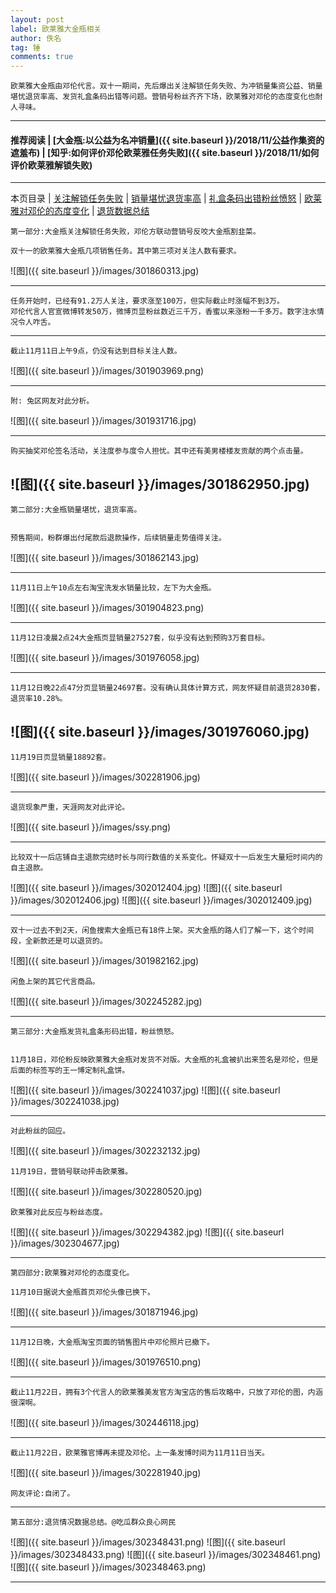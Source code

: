 ```yaml
---
layout: post
label: 欧莱雅大金瓶相关
author: 佚名
tag: 锤
comments: true
---
```


    欧莱雅大金瓶由邓伦代言。双十一期间，先后爆出关注解锁任务失败、为冲销量集资公益、销量堪忧退货率高、发货礼盒条码出错等问题。营销号粉丝齐齐下场，欧莱雅对邓伦的态度变化也耐人寻味。

---
#### 推荐阅读 | [大金瓶:以公益为名冲销量]({{ site.baseurl }}/2018/11/公益作集资的遮羞布) | [知乎:如何评价邓伦欧莱雅任务失败]({{ site.baseurl }}/2018/11/如何评价欧莱雅解锁失败) 
---
本页目录 \| [关注解锁任务失败](#dxjja) \| [销量堪忧退货率高](#dxjjb) \| [礼盒条码出错粉丝愤怒](#dxjjc) \| [欧莱雅对邓伦的态度变化](#dxjjd) \| [退货数据总结](#dxjje)

<a name="dxjja"></a>

    第一部分:大金瓶关注解锁任务失败，邓伦方联动营销号反咬大金瓶割韭菜。
    
    双十一的欧莱雅大金瓶几项销售任务。其中第三项对关注人数有要求。

![图]({{ site.baseurl }}/images/301860313.jpg)


---

    任务开始时，已经有91.2万人关注，要求涨至100万，但实际截止时涨幅不到3万。
    邓伦代言人官宣微博转发50万，微博页显粉丝数近三千万，香蜜以来涨粉一千多万。数字注水情况令人咋舌。

---

    截止11月11日上午9点，仍没有达到目标关注人数。
    
![图]({{ site.baseurl }}/images/301903969.png)

---


    附: 兔区网友对此分析。

![图]({{ site.baseurl }}/images/301931716.jpg) 


---

    购买抽奖邓伦签名活动，关注度参与度令人担忧。其中还有美男楼楼友贡献的两个点击量。

![图]({{ site.baseurl }}/images/301862950.jpg) 
---

<a name="dxjjb"></a>

    第二部分:大金瓶销量堪忧，退货率高。


    预售期间，粉群爆出付尾款后退款操作，后续销量走势值得关注。

![图]({{ site.baseurl }}/images/301862143.jpg) 
    
---  
  
    11月11日上午10点左右淘宝洗发水销量比较，左下为大金瓶。

![图]({{ site.baseurl }}/images/301904823.png) 

---

    11月12日凌晨2点24大金瓶页显销量27527套，似乎没有达到预购3万套目标。

![图]({{ site.baseurl }}/images/301976058.jpg) 

---

    11月12日晚22点47分页显销量24697套。没有确认具体计算方式，网友怀疑目前退货2830套，退货率10.28%。

![图]({{ site.baseurl }}/images/301976060.jpg) 
---

    11月19日页显销量18892套。

![图]({{ site.baseurl }}/images/302281906.jpg) 


---

    退货现象严重，天涯网友对此评论。

![图]({{ site.baseurl }}/images/ssy.png) 


---

    比较双十一后店铺自主退款完结时长与同行数值的关系变化。怀疑双十一后发生大量短时间内的自主退款。

![图]({{ site.baseurl }}/images/302012404.jpg) 
![图]({{ site.baseurl }}/images/302012406.jpg) 
![图]({{ site.baseurl }}/images/302012409.jpg) 


---

    双十一过去不到2天，闲鱼搜索大金瓶已有18件上架。买大金瓶的路人们了解一下，这个时间段，全新款还是可以退货的。

![图]({{ site.baseurl }}/images/301982162.jpg) 
    
    闲鱼上架的其它代言商品。

![图]({{ site.baseurl }}/images/302245282.jpg) 


---

<a name="dxjjc"></a>

    第三部分:大金瓶发货礼盒条形码出错，粉丝愤怒。


    11月18日，邓伦粉反映欧莱雅大金瓶对发货不对版。大金瓶的礼盒被扒出来签名是邓伦，但是后面的标签写的王一博定制礼盒饼。

![图]({{ site.baseurl }}/images/302241037.jpg) 
![图]({{ site.baseurl }}/images/302241038.jpg) 

---

    对此粉丝的回应。

![图]({{ site.baseurl }}/images/302232132.jpg) 


    11月19日，营销号联动抨击欧莱雅。

    
![图]({{ site.baseurl }}/images/302280520.jpg) 

    欧莱雅对此反应与粉丝态度。
    
    
![图]({{ site.baseurl }}/images/302294382.jpg) 
![图]({{ site.baseurl }}/images/302304677.jpg) 


---

<a name="dxjjd"></a>

    第四部分:欧莱雅对邓伦的态度变化。
    
    11月10日据说大金瓶首页邓伦头像已换下。
    
![图]({{ site.baseurl }}/images/301871946.jpg)

---

    11月12日晚，大金瓶淘宝页面的销售图片中邓伦照片已撤下。

![图]({{ site.baseurl }}/images/301976510.png) 

---

    截止11月22日，拥有3个代言人的欧莱雅美发官方淘宝店的售后攻略中，只放了邓伦的图，内涵很深啊。

![图]({{ site.baseurl }}/images/302446118.jpg) 

---

    截止11月22日，欧莱雅官博再未提及邓伦。上一条发博时间为11月11日当天。

    
![图]({{ site.baseurl }}/images/302281940.jpg) 

    网友评论:自闭了。



---

<a name="dxjje"></a>

    第五部分:退货情况数据总结。@吃瓜群众良心网民
    
    
![图]({{ site.baseurl }}/images/302348431.png)
![图]({{ site.baseurl }}/images/302348433.png)
![图]({{ site.baseurl }}/images/302348461.png)
![图]({{ site.baseurl }}/images/302348463.png)

---

